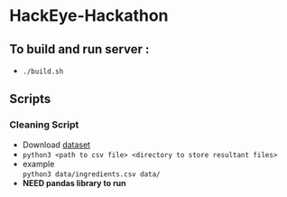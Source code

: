 # HackEye-Hackathon


## To build and run server :
 
* `./build.sh`

## Scripts

### Cleaning Script
- Download [dataset](https://www.kaggle.com/datafiniti/food-ingredient-lists/downloads/ingredients%20v1.csv/1)
- `python3 <path to csv file> <directory to store resultant files>`
-  example <br> 
  `python3 data/ingredients.csv data/`
- <b>NEED pandas library to run</b>
